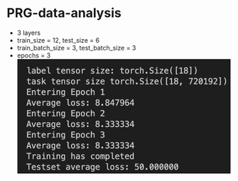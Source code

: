 # PRG-data-analysis
- 3 layers
- train_size = 12, test_size = 6
- train_batch_size = 3, test_batch_size = 3
- epochs = 3
![alt text](./readme_assets./output.png)